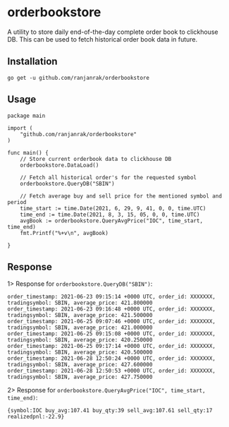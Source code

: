 # orderbookstore
A utility to store daily end-of-the-day complete order book to clickhouse DB. This can be used to fetch historical order book data in future.

## Installation
```
go get -u github.com/ranjanrak/orderbookstore
```

## Usage
```
package main

import (
    "github.com/ranjanrak/orderbookstore"
)

func main() {
    // Store current orderbook data to clickhouse DB
    orderbookstore.DataLoad()

    // Fetch all historical order's for the requested symbol
    orderbookstore.QueryDB("SBIN")
    
    // Fetch average buy and sell price for the mentioned symbol and period
    time_start := time.Date(2021, 6, 29, 9, 41, 0, 0, time.UTC)
    time_end := time.Date(2021, 8, 3, 15, 05, 0, 0, time.UTC)
    avgBook := orderbookstore.QueryAvgPrice("IOC", time_start, time_end)
    fmt.Printf("%+v\n", avgBook)

}
```

## Response
1> Response for `orderbookstore.QueryDB("SBIN")`:
```
order_timestamp: 2021-06-23 09:15:14 +0000 UTC, order_id: XXXXXXX, tradingsymbol: SBIN, average_price: 421.800000
order_timestamp: 2021-06-23 09:16:48 +0000 UTC, order_id: XXXXXXX, tradingsymbol: SBIN, average_price: 421.500000
order_timestamp: 2021-06-25 09:07:46 +0000 UTC, order_id: XXXXXXX, tradingsymbol: SBIN, average_price: 421.000000
order_timestamp: 2021-06-25 09:15:08 +0000 UTC, order_id: XXXXXXX, tradingsymbol: SBIN, average_price: 420.250000
order_timestamp: 2021-06-25 09:17:14 +0000 UTC, order_id: XXXXXXX, tradingsymbol: SBIN, average_price: 420.500000
order_timestamp: 2021-06-28 12:50:24 +0000 UTC, order_id: XXXXXXX, tradingsymbol: SBIN, average_price: 427.600000
order_timestamp: 2021-06-28 12:50:53 +0000 UTC, order_id: XXXXXXX, tradingsymbol: SBIN, average_price: 427.750000
```
2> Response for `orderbookstore.QueryAvgPrice("IOC", time_start, time_end)`:
```
{symbol:IOC buy_avg:107.41 buy_qty:39 sell_avg:107.61 sell_qty:17 realizedpnl:-22.9}
```